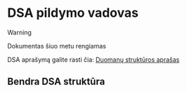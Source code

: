 # DSA pildymo vadovas

> [!Warning]
> Dokumentas šiuo metu rengiamas

DSA aprašymą galite rasti čia: [Duomanų struktūros aprašas](https://ivpk.github.io/dsa/index.html)

## Bendra DSA struktūra
